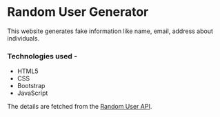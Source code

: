 # Random User Generator 
This website generates fake information like name, email, address about individuals. 

### Technologies  used - 
- HTML5
- CSS
- Bootstrap
- JavaScript

The details are fetched from the [Random User API](https://randomuser.me/).




